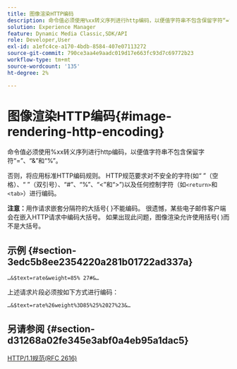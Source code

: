 ```yaml
---
title: 图像渲染HTTP编码
description: 命令值必须使用%xx转义序列进行http编码，以便值字符串不包含保留字符“=”、“&”和“%”。
solution: Experience Manager
feature: Dynamic Media Classic,SDK/API
role: Developer,User
exl-id: a1efc4ce-a170-4bdb-8584-407e07113272
source-git-commit: 790ce3aa4e9aadc019d17e663fc93d7c69772b23
workflow-type: tm+mt
source-wordcount: '135'
ht-degree: 2%

---
```


# 图像渲染HTTP编码{#image-rendering-http-encoding}

命令值必须使用%xx转义序列进行http编码，以便值字符串不包含保留字符“=”、“&amp;”和“%”。

否则，将应用标准HTTP编码规则。 HTTP规范要求对不安全的字符(如“ ”（空格）、“ ”（双引号）、“#”、“%”、“&lt;”和“>”)以及任何控制字符（如`<return>`和`<tab>`）进行编码。

**注意：**&#x200B;用作请求嵌套分隔符的大括号{ }不能编码。 很遗憾，某些电子邮件客户端会在嵌入HTTP请求中编码大括号。 如果出现此问题，图像渲染允许使用括号( )而不是大括号。

## 示例 {#section-3edc5b8ee2354220a281b01722ad337a}

`…&$text=rate&weight=85% 27#&…`

上述请求片段必须按如下方式进行编码：

`…&$text=rate%26weight%3D85%25%2027%23&…`

## 另请参阅 {#section-d31268a02fe345e3abf0a4eb95a1dac5}

[HTTP/1.1规范(RFC 2616)](https://www.w3.org/Protocols/rfc2616/rfc2616.html)
